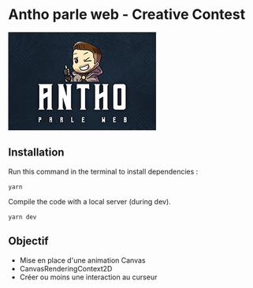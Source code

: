 # Antho parle web - Creative Contest

![APW for Three.js](apw.png)

## Installation
Run this command in the terminal to install dependencies :
```
yarn
```
Compile the code with a local server (during dev).
```
yarn dev
```

## Objectif
- Mise en place d'une animation Canvas
- CanvasRenderingContext2D
- Créer ou moins une interaction au curseur
